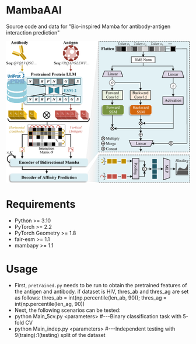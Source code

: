 # MambaAAI
Source code and data for "Bio-inspired Mamba for antibody-antigen interaction prediction"

![Framework of MambaAAI](https://github.com/liuxuan666/MambaAAI/blob/main/p1.png)  

# Requirements
* Python >= 3.10
* PyTorch >= 2.2
* PyTorch Geometry >= 1.8
* fair-esm >= 1.1
* mambapy >= 1.1


# Usage
* First, `pretrained.py` needs to be run to obtain the pretrained features of the antigen and antibody. if dataset is HIV, thres_ab and thres_ag are set as follows: thres_ab = int(np.percentile(len_ab, 90)); thres_ag = int(np.percentile(len_ag, 90))
* Next, the following scenarios can be tested:
* python Main_5cv.py \<parameters\>  #---Binary classification task with 5-fold CV
* python Main_indep.py \<parameters\> #---Independent testing with 9(traing):1(testing) split of the dataset
